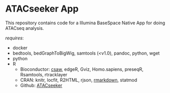 # ATACseeker App #

This repository contains code for a Illumina BaseSpace Native App for doing ATACseq analysis.

*requires*: 

* docker 
* bedtools, bedGraphToBigWig, samtools (<v1.0), pandoc, python, wget
* python
* R
    * Bioconductor:  [csaw](http://bioconductor.org/packages/release/bioc/html/csaw.html), edgeR, Gviz, Homo.sapiens, preseqR, Rsamtools, rtracklayer
    * CRAN: knitr, locfit, R2HTML, rjson, [rmarkdown](https://cran.r-project.org/web/packages/rmarkdown/index.html), statmod
    * Github: [ATACseeker](https://github.com/RamsinghLab/ATACseeker) 

